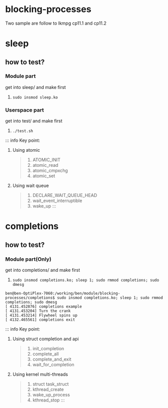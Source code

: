 blocking-processes
===
Two sample are follow to lkmpg cp11.1 and cp11.2

# sleep
## how to test?
### Module part
get into sleep/ and make first
1. `sudo insmod sleep.ko`

### Userspace part
get into test/ and make first
1. `./test.sh`

::: info
Key point:
1. Using atomic
	> 1. ATOMIC_INIT
	> 2. atomic_read
	> 3. atomic_cmpxchg
	> 4. atomic_set

2. Using wait queue 
	> 1. DECLARE_WAIT_QUEUE_HEAD
	> 2. wait_event_interruptible
	> 3. wake_up
:::

# completions
## how to test?
### Module part(Only)
get into completions/ and make first
1. `sudo insmod completions.ko; sleep 1; sudo rmmod completions; sudo dmesg`
```
ben@ben-OptiPlex-7060:/working/ben/module/blocking-processes/completions$ sudo insmod completions.ko; sleep 1; sudo rmmod completions; sudo dmesg
[ 4131.452876] completions example
[ 4131.453204] Turn the crank
[ 4131.453214] Flywheel spins up
[ 4132.465561] completions exit
```

::: info
Key point:
1. Using struct completion and api
	> 1. init_completion
	> 1. complete_all
	> 2. complete_and_exit
	> 3. wait_for_completion

2. Using kernel multi-threads
	> 1. struct task_struct
	> 2. kthread_create
	> 3. wake_up_process
	> 4. kthread_stop
:::
